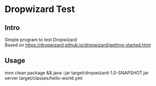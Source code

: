 Dropwizard Test
================

Intro
-------
Simple program to test Dropwizard  
Based on https://dropwizard.github.io/dropwizard/getting-started.html

Usage
-----
mvn clean package && java -jar target/dropwizard-1.0-SNAPSHOT.jar server target/classes/hello-world.yml